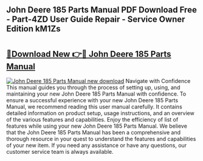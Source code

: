 ## John Deere 185 Parts Manual PDF Download Free - Part-4ZD User Guide Repair - Service Owner Edition kM1Zs

# <h2><a href="http://bc90003.oget.top/?id=John+Deere+185+Parts+Manual">🔗Download New 👉🔴 John Deere 185 Parts Manual</a></h2>

[![John Deere 185 Parts Manual new download](https://i.imgur.com/5g1atiW.png)](http://bc90003.oget.top/?id=John+Deere+185+Parts+Manual)
Navigate with Confidence This manual guides you through the process of setting up, using, and maintaining your new John Deere 185 Parts Manual with confidence. To ensure a successful experience with your new John Deere 185 Parts Manual, we recommend reading this user manual carefully. It contains detailed information on product setup, usage instructions, and an overview of the various features and capabilities. Enjoy the efficiency of list of features while using your new John Deere 185 Parts Manual. We believe that the John Deere 185 Parts Manual has been a comprehensive and thorough resource in your quest to understand the features and capabilities of your new item. If you need any assistance or have any questions, our customer service team is always available.
